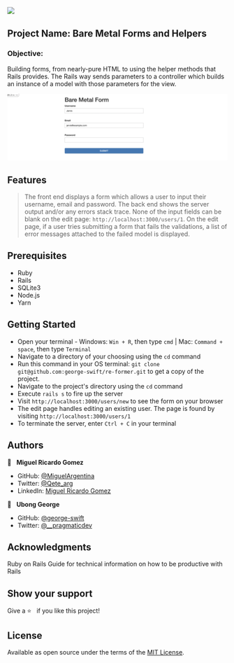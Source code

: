 ![](https://img.shields.io/badge/Microverse-blueviolet)

## Project Name: Bare Metal Forms and Helpers

### Objective: 
Building forms, from nearly-pure HTML to using the helper methods that Rails provides. The Rails way sends parameters to a controller which builds an instance of a model with those parameters for the view. 

![screenshot](./app/assets/images/screenshot.png)

## Features

> The front end displays a form which allows a user to input their username, email and password.
> The back end shows the server output and/or any errors stack trace.
> None of the input fields can be blank on the edit page: `http://localhost:3000/users/1`.
> On the edit page, if a user tries submitting a form that fails the validations, a list of error messages attached to the failed model is displayed.

## Prerequisites
- Ruby
- Rails
- SQLite3
- Node.js
- Yarn

## Getting Started
- Open your terminal - Windows: `Win + R`, then type `cmd` | Mac: `Command + space`, then type `Terminal`
- Navigate to a directory of your choosing using the `cd` command
- Run this command in your OS terminal: `git clone git@github.com:george-swift/re-former.git` to get a copy of the project.
- Navigate to the project's directory using the `cd` command
- Execute `rails s` to fire up the server
- Visit `http://localhost:3000/users/new` to see the form on your browser
- The edit page handles editing an existing user. The page is found by visiting `http://localhost:3000/users/1`
- To terminate the server, enter `Ctrl + C` in your terminal

## Authors

👤  &nbsp; **Miguel Ricardo Gomez**
- GitHub: [@MiguelArgentina](https://github.com/MiguelArgentina)
- Twitter: [@Qete_arg](https://twitter.com/Qete_arg)
- LinkedIn: [Miguel Ricardo Gomez](https://www.linkedin.com/in/miguelricardogomez/)

👤 &nbsp; **Ubong George**
- GitHub: [@george-swift](https://github.com/george-swift)
- Twitter: [@\_\_pragmaticdev](https://twitter.com/__pragmaticdev)

## Acknowledgments

Ruby on Rails Guide for technical information on how to be productive with Rails

## Show your support

Give a :star:️ &nbsp; if you like this project!

## License

Available as open source under the terms of the [MIT License](https://opensource.org/licenses/MIT).
